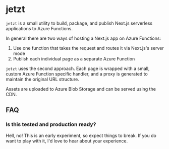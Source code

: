 # jetzt

`jetzt` is a small utility to build, package, and publish Next.js serverless applications to Azure Functions.

In general there are two ways of hosting a Next.js app on Azure Functions: 

1. Use one function that takes the request and routes it via Next.js's server mode
2. Publish each individual page as a separate Azure Function

`jetzt` uses the second approach. Each page is wrapped with a small, custom Azure Function specific handler, and a proxy is generated to maintain the original URL structure. 

Assets are uploaded to Azure Blob Storage and can be served using the CDN.

## FAQ

### Is this tested and production ready?

Hell, no! This is an early experiment, so expect things to break. If you do want to play with it, I'd love to hear about your experience.
